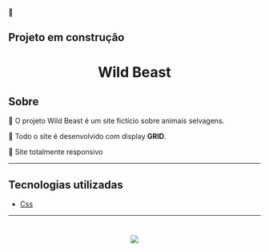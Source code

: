🚧 <h2>Projeto em construção</h2>

<h1 align='center'> Wild Beast</h1>

## Sobre

🐻 O projeto Wild Beast é um site fictício sobre animais selvagens.

🚩 Todo o site é desenvolvido com display <b>GRID</b>.

📱 Site totalmente responsivo

---

## Tecnologias utilizadas

- [Css](https://developer.mozilla.org/pt-BR/docs/Web/CSS)



---

<h1 align='center' >
<img src='https://ik.imagekit.io/Willx/wild_vDpl7zliz.jpg?ik-sdk-version=javascript-1.4.3&updatedAt=1653076757357'>
</h1>